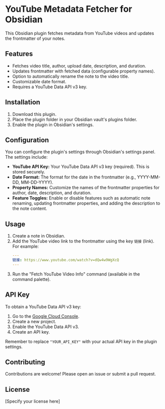 # YouTube Metadata Fetcher for Obsidian

This Obsidian plugin fetches metadata from YouTube videos and updates the frontmatter of your notes.

## Features

* Fetches video title, author, upload date, description, and duration.
* Updates frontmatter with fetched data (configurable property names).
* Option to automatically rename the note to the video title.
* Customizable date format.
* Requires a YouTube Data API v3 key.

## Installation

1.  Download this plugin.
2.  Place the plugin folder in your Obsidian vault's plugins folder.
3.  Enable the plugin in Obsidian's settings.

## Configuration

You can configure the plugin's settings through Obsidian's settings panel.  The settings include:

* **YouTube API Key:**  Your YouTube Data API v3 key (required).  This is stored securely.
* **Date Format:**  The format for the date in the frontmatter (e.g., YYYY-MM-DD, MM-DD-YYYY).
* **Property Names:**  Customize the names of the frontmatter properties for author, date, description, and duration.
* **Feature Toggles:** Enable or disable features such as automatic note renaming, updating frontmatter properties, and adding the description to the note content.

## Usage

1.  Create a note in Obsidian.
2.  Add the YouTube video link to the frontmatter using the key `链接` (link).  For example:
    ```yaml
    ---
    链接: https://www.youtube.com/watch?v=dQw4w9WgXcQ
    ---
    ```
3.  Run the "Fetch YouTube Video Info" command (available in the command palette).

## API Key

To obtain a YouTube Data API v3 key:

1. Go to the [Google Cloud Console](https://console.cloud.google.com/).
2. Create a new project.
3. Enable the YouTube Data API v3.
4. Create an API key.

Remember to replace `"YOUR_API_KEY"` with your actual API key in the plugin settings.

## Contributing

Contributions are welcome! Please open an issue or submit a pull request.

## License

[Specify your license here]
